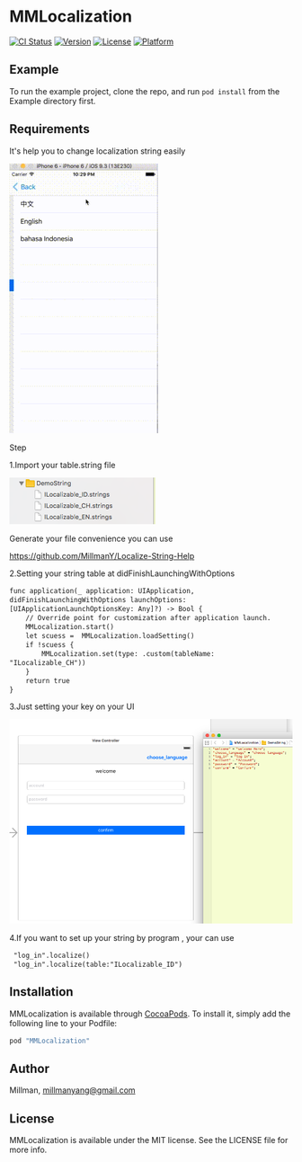 # MMLocalization

[![CI Status](http://img.shields.io/travis/Millman/MMLocalization.svg?style=flat)](https://travis-ci.org/Millman/MMLocalization)
[![Version](https://img.shields.io/cocoapods/v/MMLocalization.svg?style=flat)](http://cocoapods.org/pods/MMLocalization)
[![License](https://img.shields.io/cocoapods/l/MMLocalization.svg?style=flat)](http://cocoapods.org/pods/MMLocalization)
[![Platform](https://img.shields.io/cocoapods/p/MMLocalization.svg?style=flat)](http://cocoapods.org/pods/MMLocalization)

## Example

To run the example project, clone the repo, and run `pod install` from the Example directory first.

## Requirements

It's help you to change localization string easily

![circledemo](https://github.com/MillmanY/MMLocalization/blob/master/mid.gif)

Step

1.Import your table.string file

![circledemo](https://github.com/MillmanY/MMLocalization/blob/master/string.png)

Generate your file convenience you can use

https://github.com/MillmanY/Localize-String-Help

2.Setting your string table at didFinishLaunchingWithOptions

    func application(_ application: UIApplication, didFinishLaunchingWithOptions launchOptions:     [UIApplicationLaunchOptionsKey: Any]?) -> Bool {
        // Override point for customization after application launch.
        MMLocalization.start()
        let scuess =  MMLocalization.loadSetting()
        if !scuess {
            MMLocalization.set(type: .custom(tableName: "ILocalizable_CH"))
        }
        return true
    }
    
3.Just setting your key on your UI

![circledemo](https://github.com/MillmanY/MMLocalization/blob/master/ui.png)

4.If you want to set up your string by program , your can use 

     "log_in".localize()       
     "log_in".localize(table:"ILocalizable_ID")

## Installation

MMLocalization is available through [CocoaPods](http://cocoapods.org). To install
it, simply add the following line to your Podfile:

```ruby
pod "MMLocalization"
```

## Author

Millman, millmanyang@gmail.com

## License

MMLocalization is available under the MIT license. See the LICENSE file for more info.
